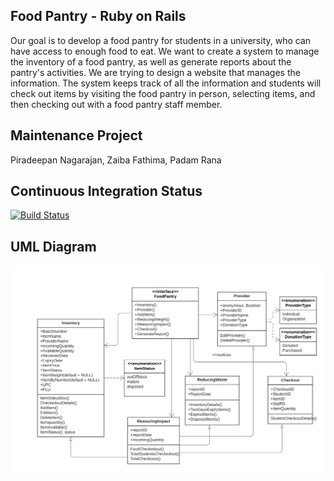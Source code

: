## Food Pantry - Ruby on Rails

Our goal is to develop a food pantry for students in a university, who can have access to enough food to eat. We want to create a system to manage the inventory of a food pantry, as well as generate reports about the pantry's activities. We are trying to design a website that manages the information. The system keeps track of all the information and students will check out items by visiting the food pantry in person, selecting items, and then checking out with a food pantry staff member. 

## Maintenance Project
Piradeepan Nagarajan, Zaiba Fathima, Padam Rana

## Continuous Integration Status
[![Build Status](https://travis-ci.org/ChicoState/PantryRails.svg?branch=travis)](https://travis-ci.org/ChicoState/PantryRails)

## UML Diagram
![UML of Food Pantry - Ruby on Rails](UML_Pantry_V2.png "PantryRails - UML class diagram of Food Pantry")